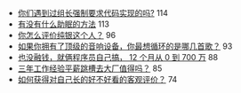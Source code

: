 - [你们遇到过组长强制要求代码实现的吗?](https://www.v2ex.com/t/701141) 114
- [有没有什么助眠的方法](https://www.v2ex.com/t/701128) 113
- [你怎么评价纯银这个人？](https://www.v2ex.com/t/701241) 96
- [如果你拥有了顶级的音响设备，你最想循环的是哪几首歌？](https://www.v2ex.com/t/701313) 93
- [也没融钱，就俩程序员自己搞， 12 个月从 0 到 700 万](https://www.v2ex.com/t/701124) 88
- [三年工作经验平薪跳槽去大厂值得吗？](https://www.v2ex.com/t/701131) 85
- [如何获得对自己长的好不好看的客观评价？](https://www.v2ex.com/t/701157) 74